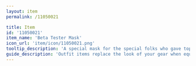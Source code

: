 ```yaml
---
layout: item
permalink: /11050021

title: Item
id: '11050021'
item_name: 'Beta Tester Mask'
icon_url: 'item/icon/11050021.png'
tooltip_description: 'A special mask for the special folks who gave top-notch beta feedback.'
guide_description: 'Outfit items replace the look of your gear when equipped.'
---
```


